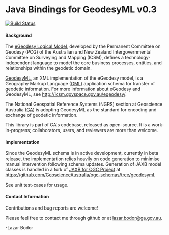 # Java Bindings for GeodesyML v0.3

[![Build Status](https://travis-ci.org/GeoscienceAustralia/geodesyml-java-bindings.svg?branch=master)](https://travis-ci.org/GeoscienceAustralia/geodesyml-java-bindings)


#### Background

<!-- ##### eGeodesy-->

The [eGeodesy Logical Model](http://icsm.govspace.gov.au/egeodesy/), developed by the
Permanent Committee on Geodesy (PCG) of the Australian and New Zealand
Intergovernmental Committee on Surveying and Mapping (ICSM), defines a
technology-independent language to model the core business processes, entities,
and relationships within the geodetic domain.

<!-- ##### GeodesyML-->

[GeodesyML](http://icsm.govspace.gov.au/egeodesy/egeodesy-schema/), an XML
implementation of the eGeodesy model, is a Geography Markup Language
([GML](http://www.opengeospatial.org/standards/gml))
application schema for transfer of geodetic information. For more information
about eGeodesy and GeodesyML, see http://icsm.govspace.gov.au/egeodesy/.

<!-- ##### Geoscience Australia-->

The National Geospatial Reference Systems (NGRS) section at Geoscience
Australia ([GA](http://www.ga.gov.au)) is adopting GeodesyML as the standard for
encoding and exchange of geodetic information.

This library is part of GA's codebase, released as open-source. It is a
work-in-progress; collaborators, users, and reviewers are more than welcome.

#### Implementation

Since the GeodesyML schema is in active development, currently in beta release,
the implementation relies heavily on code generation to minimise manual
intervention following schema updates. Generation of JAXB model classes is handled
in a fork of [JAXB for OGC Project](http://www.ogcnetwork.net/jaxb4ogc) at
https://github.com/GeoscienceAustralia/ogc-schemas/tree/geodesyml.

See unit test-cases for usage.

#### Contact Information

Contributions and bug reports are welcome!

Please feel free to contact me through github or at lazar.bodor@ga.gov.au.

-Lazar Bodor





